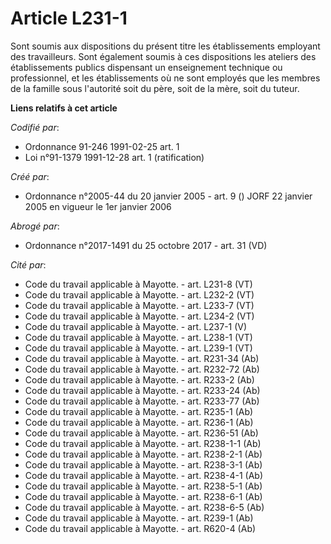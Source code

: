 # Article L231-1

Sont soumis aux dispositions du présent titre les établissements employant des travailleurs. Sont également soumis à ces
dispositions les ateliers des établissements publics dispensant un enseignement technique ou professionnel, et les
établissements où ne sont employés que les membres de la famille sous l'autorité soit du père, soit de la mère, soit du
tuteur.

**Liens relatifs à cet article**

_Codifié par_:

  - Ordonnance 91-246 1991-02-25 art. 1
  - Loi n°91-1379 1991-12-28 art. 1 (ratification)

_Créé par_:

  - Ordonnance n°2005-44 du 20 janvier 2005 - art. 9 () JORF 22 janvier 2005 en vigueur le 1er janvier 2006

_Abrogé par_:

  - Ordonnance n°2017-1491 du 25 octobre 2017 - art. 31 (VD)

_Cité par_:

  - Code du travail applicable à Mayotte. - art. L231-8 (VT)
  - Code du travail applicable à Mayotte. - art. L232-2 (VT)
  - Code du travail applicable à Mayotte. - art. L233-7 (VT)
  - Code du travail applicable à Mayotte. - art. L234-2 (VT)
  - Code du travail applicable à Mayotte. - art. L237-1 (V)
  - Code du travail applicable à Mayotte. - art. L238-1 (VT)
  - Code du travail applicable à Mayotte. - art. L239-1 (VT)
  - Code du travail applicable à Mayotte. - art. R231-34 (Ab)
  - Code du travail applicable à Mayotte. - art. R232-72 (Ab)
  - Code du travail applicable à Mayotte. - art. R233-2 (Ab)
  - Code du travail applicable à Mayotte. - art. R233-24 (Ab)
  - Code du travail applicable à Mayotte. - art. R233-77 (Ab)
  - Code du travail applicable à Mayotte. - art. R235-1 (Ab)
  - Code du travail applicable à Mayotte. - art. R236-1 (Ab)
  - Code du travail applicable à Mayotte. - art. R236-51 (Ab)
  - Code du travail applicable à Mayotte. - art. R238-1-1 (Ab)
  - Code du travail applicable à Mayotte. - art. R238-2-1 (Ab)
  - Code du travail applicable à Mayotte. - art. R238-3-1 (Ab)
  - Code du travail applicable à Mayotte. - art. R238-4-1 (Ab)
  - Code du travail applicable à Mayotte. - art. R238-5-1 (Ab)
  - Code du travail applicable à Mayotte. - art. R238-6-1 (Ab)
  - Code du travail applicable à Mayotte. - art. R238-6-5 (Ab)
  - Code du travail applicable à Mayotte. - art. R239-1 (Ab)
  - Code du travail applicable à Mayotte. - art. R620-4 (Ab)
